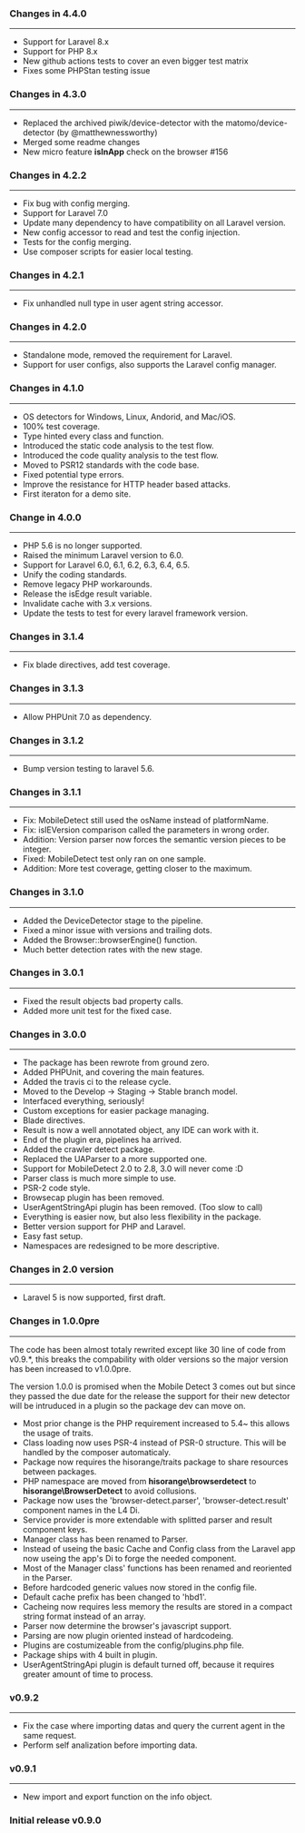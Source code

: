 ### Changes in 4.4.0

---

- Support for Laravel 8.x
- Support for PHP 8.x
- New github actions tests to cover an even bigger test matrix
- Fixes some PHPStan testing issue

### Changes in 4.3.0

---

- Replaced the archived piwik/device-detector with the matomo/device-detector (by @matthewnessworthy)
- Merged some readme changes
- New micro feature **isInApp** check on the browser #156

### Changes in 4.2.2

---

- Fix bug with config merging.
- Support for Laravel 7.0
- Update many dependency to have compatibility on all Laravel version.
- New config accessor to read and test the config injection.
- Tests for the config merging.
- Use composer scripts for easier local testing.

### Changes in 4.2.1

---

- Fix unhandled null type in user agent string accessor.

### Changes in 4.2.0

---

- Standalone mode, removed the requirement for Laravel.
- Support for user configs, also supports the Laravel config manager.

### Changes in 4.1.0

---

- OS detectors for Windows, Linux, Andorid, and Mac/iOS.
- 100% test coverage.
- Type hinted every class and function.
- Introduced the static code analysis to the test flow.
- Introduced the code quality analysis to the test flow.
- Moved to PSR12 standards with the code base.
- Fixed potential type errors.
- Improve the resistance for HTTP header based attacks.
- First iteraton for a demo site.

### Change in 4.0.0

---

- PHP 5.6 is no longer supported.
- Raised the minimum Laravel version to 6.0.
- Support for Laravel 6.0, 6.1, 6.2, 6.3, 6.4, 6.5.
- Unify the coding standards.
- Remove legacy PHP workarounds.
- Release the isEdge result variable.
- Invalidate cache with 3.x versions.
- Update the tests to test for every laravel framework version.

### Changes in 3.1.4

---

- Fix blade directives, add test coverage.

### Changes in 3.1.3

---

- Allow PHPUnit 7.0 as dependency.

### Changes in 3.1.2

---

- Bump version testing to laravel 5.6.

### Changes in 3.1.1

---

- Fix: MobileDetect still used the osName instead of platformName.
- Fix: isIEVersion comparison called the parameters in wrong order.
- Addition: Version parser now forces the semantic version pieces to be integer.
- Fixed: MobileDetect test only ran on one sample.
- Addition: More test coverage, getting closer to the maximum.

### Changes in 3.1.0

---

- Added the DeviceDetector stage to the pipeline.
- Fixed a minor issue with versions and trailing dots.
- Added the Browser::browserEngine() function.
- Much better detection rates with the new stage.

### Changes in 3.0.1

---

- Fixed the result objects bad property calls.
- Added more unit test for the fixed case.

### Changes in 3.0.0

---

- The package has been rewrote from ground zero.
- Added PHPUnit, and covering the main features.
- Added the travis ci to the release cycle.
- Moved to the Develop -> Staging -> Stable branch model.
- Interfaced everything, seriously!
- Custom exceptions for easier package managing.
- Blade directives.
- Result is now a well annotated object, any IDE can work with it.
- End of the plugin era, pipelines ha arrived.
- Added the crawler detect package.
- Replaced the UAParser to a more supported one.
- Support for MobileDetect 2.0 to 2.8, 3.0 will never come :D
- Parser class is much more simple to use.
- PSR-2 code style.
- Browsecap plugin has been removed.
- UserAgentStringApi plugin has been removed. (Too slow to call)
- Everything is easier now, but also less flexibility in the package.
- Better version support for PHP and Laravel.
- Easy fast setup.
- Namespaces are redesigned to be more descriptive.

### Changes in 2.0 version

---

- Laravel 5 is now supported, first draft.

### Changes in 1.0.0pre

---

The code has been almost totaly rewrited except like 30 line of code from v0.9.\*, this breaks the compability with older versions so the major version has been increased to v1.0.0pre.

The version 1.0.0 is promised when the Mobile Detect 3 comes out but since they passed the due date for the release the support for their new detector will be intruduced in a plugin so the package dev can move on.

- Most prior change is the PHP requirement increased to 5.4~ this allows the usage of traits.
- Class loading now uses PSR-4 instead of PSR-0 structure. This will be handled by the composer automaticaly.
- Package now requires the hisorange/traits package to share resources between packages.
- PHP namespace are moved from **hisorange\browserdetect** to **hisorange\BrowserDetect** to avoid collusions.
- Package now uses the 'browser-detect.parser', 'browser-detect.result' component names in the L4 Di.
- Service provider is more extendable with splitted parser and result component keys.
- Manager class has been renamed to Parser.
- Instead of useing the basic Cache and Config class from the Laravel app now useing the app's Di to forge the needed component.
- Most of the Manager class' functions has been renamed and reoriented in the Parser.
- Before hardcoded generic values now stored in the config file.
- Default cache prefix has been changed to 'hbd1'.
- Cacheing now requires less memory the results are stored in a compact string format instead of an array.
- Parser now determine the browser's javascript support.
- Parsing are now plugin oriented instead of hardcodeing.
- Plugins are costumizeable from the config/plugins.php file.
- Package ships with 4 built in plugin.
- UserAgentStringApi plugin is default turned off, because it requires greater amount of time to process.

### v0.9.2

---

- Fix the case where importing datas and query the current agent in the same request.
- Perform self analization before importing data.

### v0.9.1

---

- New import and export function on the info object.

### Initial release v0.9.0
